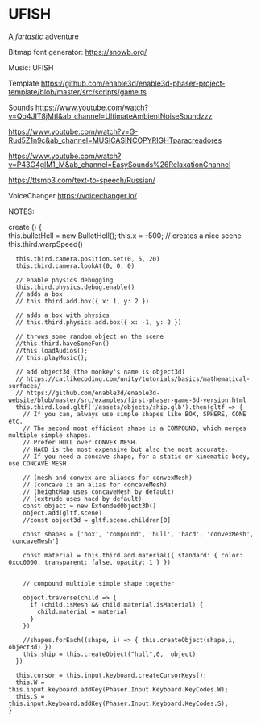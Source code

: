
# UFISH

A *fartastic* adventure

Bitmap font generator:
https://snowb.org/

Music: UFISH

Template
https://github.com/enable3d/enable3d-phaser-project-template/blob/master/src/scripts/game.ts

Sounds
https://www.youtube.com/watch?v=Qo4JIT8jMtI&ab_channel=UltimateAmbientNoiseSoundzzz

https://www.youtube.com/watch?v=G-Rud5Z1n9c&ab_channel=MUSICASINCOPYRIGHTparacreadores

https://www.youtube.com/watch?v=P43G4glM1_M&ab_channel=EasySounds%26RelaxationChannel


https://ttsmp3.com/text-to-speech/Russian/

VoiceChanger
https://voicechanger.io/


NOTES:

create () {      
      this.bulletHell = new BulletHell();
      this.x = -500;
      // creates a nice scene
      this.third.warpSpeed()

      this.third.camera.position.set(0, 5, 20)
      this.third.camera.lookAt(0, 0, 0)

      // enable physics debugging
      this.third.physics.debug.enable()
      // adds a box
      // this.third.add.box({ x: 1, y: 2 })

      // adds a box with physics
      // this.third.physics.add.box({ x: -1, y: 2 })

      // throws some random object on the scene
      //this.third.haveSomeFun()
      //this.loadAudios(); 
      // this.playMusic();

      // add object3d (the monkey's name is object3d)
      // https://catlikecoding.com/unity/tutorials/basics/mathematical-surfaces/
      // https://github.com/enable3d/enable3d-website/blob/master/src/examples/first-phaser-game-3d-version.html
      this.third.load.gltf('/assets/objects/ship.glb').then(gltf => {
        // If you can, always use simple shapes like BOX, SPHERE, CONE etc.
        // The second most efficient shape is a COMPOUND, which merges multiple simple shapes.
        // Prefer HULL over CONVEX MESH.
        // HACD is the most expensive but also the most accurate.
        // If you need a concave shape, for a static or kinematic body, use CONCAVE MESH.

        // (mesh and convex are aliases for convexMesh)
        // (concave is an alias for concaveMesh)
        // (heightMap uses concaveMesh by default)
        // (extrude uses hacd by default)
        const object = new ExtendedObject3D()
        object.add(gltf.scene)
        //const object3d = gltf.scene.children[0]

        const shapes = ['box', 'compound', 'hull', 'hacd', 'convexMesh', 'concaveMesh']

        const material = this.third.add.material({ standard: { color: 0xcc0000, transparent: false, opacity: 1 } })


        // compound multiple simple shape together

        object.traverse(child => {
          if (child.isMesh && child.material.isMaterial) {
            child.material = material
          }
        })

        //shapes.forEach((shape, i) => { this.createObject(shape,i,  object3d) })
        this.ship = this.createObject("hull",0,  object)
      })

      this.cursor = this.input.keyboard.createCursorKeys();
      this.W = this.input.keyboard.addKey(Phaser.Input.Keyboard.KeyCodes.W);
      this.S = this.input.keyboard.addKey(Phaser.Input.Keyboard.KeyCodes.S);
    }
